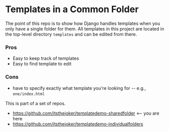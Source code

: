 # Templates in a Common Folder

The point of this repo is to show how Django handles templates when you only have a single folder for them. All templates in this project are located in the top-level directory `templates` and can be edited from there.

### Pros

- Easy to keep track of templates
- Easy to find template to edit

### Cons

- have to specify exactly what template you're looking for -- e.g., `one/index.html`

This is part of a set of repos.

- https://github.com/itsthejoker/templatedemo-sharedfolder <-- you are here
- https://github.com/itsthejoker/templatedemo-individualfolders
